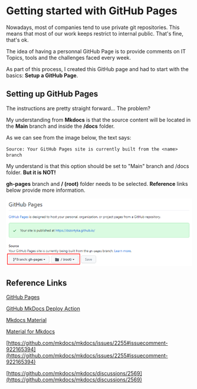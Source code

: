 # Getting started with GitHub Pages

Nowadays, most of companies tend to use private git repositories. This means that most of our work keeps restrict to internal public. That's fine, that's ok.

The idea of having a personnal GitHub Page is to provide comments on IT Topics, tools and the challenges faced every week.

As part of this process, I created this GitHub page and had to start with the basics: **Setup a GitHub Page**.


## Setting up GitHub Pages

The instructions are pretty straight forward... The problem? 

My understanding from **Mkdocs** is that the source content will be located in the **Main** branch and inside the **/docs** folder. 

As we can see from the image below, the text says:
```
Source: Your GitHub Pages site is currently built from the <name> branch
```

My understand is that this option should be set to "Main" branch and /docs folder. **But it is NOT!**

**gh-pages** branch and **/ (root)** folder needs to be selected. **Reference** links below provide more information. 


![GitHub Pages Setup](../img/githubpages-1.png)


## Reference Links

[GitHub Pages](https://docs.github.com/en/pages/quickstart)

[GitHub MkDocs Deploy Action](https://github.com/marketplace/actions/deploy-mkdocs)

[Mkdocs Material](https://squidfunk.github.io/mkdocs-material/publishing-your-site/)

[Material for Mkdocs](https://squidfunk.github.io/mkdocs-material/)

[https://github.com/mkdocs/mkdocs/issues/2255#issuecomment-922165394](https://github.com/mkdocs/mkdocs/issues/2255#issuecomment-922165394)

[https://github.com/mkdocs/mkdocs/discussions/2569](https://github.com/mkdocs/mkdocs/discussions/2569)
